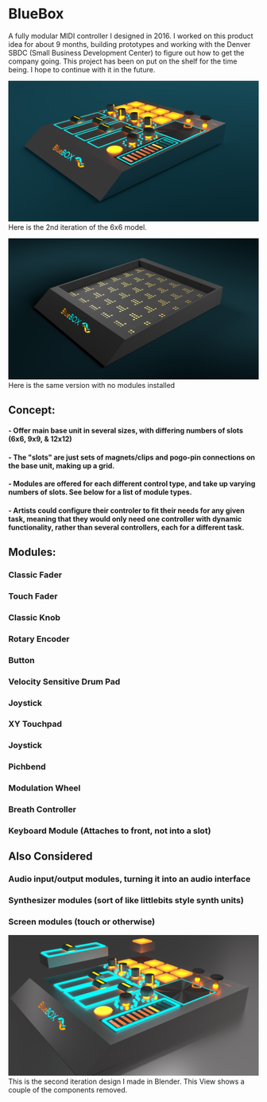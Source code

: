 # BlueBox
A fully modular MIDI controller I designed in 2016. I worked on this product idea for about 9 months, building prototypes and working with the Denver SBDC (Small Business Development Center) to figure out how to get the company going. This project has been on put on the shelf for the time being. I hope to continue with it in the future.

![Modules Out View](BlueBox_2.11(6x6).png)
Here is the 2nd iteration of the 6x6 model.

![Modules Out View](BlueBox_2.11(6x6_empty).png)
Here is the same version with no modules installed


## Concept:
#### - Offer main base unit in several sizes, with differing numbers of slots (6x6, 9x9, & 12x12)
#### - The "slots" are just sets of magnets/clips and pogo-pin connections on the base unit, making up a grid.
#### - Modules are offered for each different control type, and take up varying numbers of slots. See below for a list of module types.
#### - Artists could configure their controler to fit their needs for any given task, meaning that they would only need one controller with dynamic functionality, rather than several controllers, each for a different task.

## Modules:
### Classic Fader
### Touch Fader
### Classic Knob
### Rotary Encoder
### Button
### Velocity Sensitive Drum Pad
### Joystick
### XY Touchpad
### Joystick
### Pichbend
### Modulation Wheel
### Breath Controller
### Keyboard Module (Attaches to front, not into a slot)

## Also Considered
### Audio input/output modules, turning it into an audio interface
### Synthesizer modules (sort of like littlebits style synth units)
### Screen modules (touch or otherwise)


![Modules Out View](BlueBox_Modules_Out1.png)
This is the second iteration design I made in Blender. This View shows a couple of the components removed.
